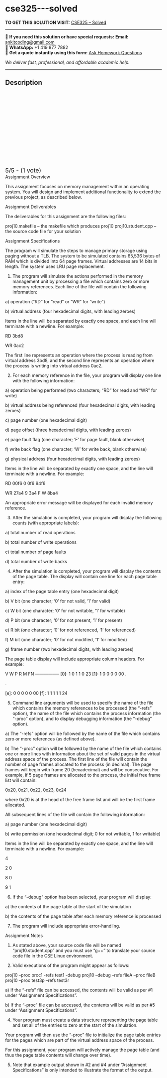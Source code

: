 # cse325---solved
**TO GET THIS SOLUTION VISIT:** [CSE325 – Solved](https://www.ankitcodinghub.com/product/cse325-solved/)


---

📩 **If you need this solution or have special requests:** **Email:** ankitcoding@gmail.com  
📱 **WhatsApp:** +1 419 877 7882  
📄 **Get a quote instantly using this form:** [Ask Homework Questions](https://www.ankitcodinghub.com/services/ask-homework-questions/)

*We deliver fast, professional, and affordable academic help.*

---

<h2>Description</h2>



<div class="kk-star-ratings kksr-auto kksr-align-center kksr-valign-top" data-payload="{&quot;align&quot;:&quot;center&quot;,&quot;id&quot;:&quot;110593&quot;,&quot;slug&quot;:&quot;default&quot;,&quot;valign&quot;:&quot;top&quot;,&quot;ignore&quot;:&quot;&quot;,&quot;reference&quot;:&quot;auto&quot;,&quot;class&quot;:&quot;&quot;,&quot;count&quot;:&quot;1&quot;,&quot;legendonly&quot;:&quot;&quot;,&quot;readonly&quot;:&quot;&quot;,&quot;score&quot;:&quot;5&quot;,&quot;starsonly&quot;:&quot;&quot;,&quot;best&quot;:&quot;5&quot;,&quot;gap&quot;:&quot;4&quot;,&quot;greet&quot;:&quot;Rate this product&quot;,&quot;legend&quot;:&quot;5\/5 - (1 vote)&quot;,&quot;size&quot;:&quot;24&quot;,&quot;title&quot;:&quot;CSE325 -  Solved&quot;,&quot;width&quot;:&quot;138&quot;,&quot;_legend&quot;:&quot;{score}\/{best} - ({count} {votes})&quot;,&quot;font_factor&quot;:&quot;1.25&quot;}">

<div class="kksr-stars">

<div class="kksr-stars-inactive">
            <div class="kksr-star" data-star="1" style="padding-right: 4px">


<div class="kksr-icon" style="width: 24px; height: 24px;"></div>
        </div>
            <div class="kksr-star" data-star="2" style="padding-right: 4px">


<div class="kksr-icon" style="width: 24px; height: 24px;"></div>
        </div>
            <div class="kksr-star" data-star="3" style="padding-right: 4px">


<div class="kksr-icon" style="width: 24px; height: 24px;"></div>
        </div>
            <div class="kksr-star" data-star="4" style="padding-right: 4px">


<div class="kksr-icon" style="width: 24px; height: 24px;"></div>
        </div>
            <div class="kksr-star" data-star="5" style="padding-right: 4px">


<div class="kksr-icon" style="width: 24px; height: 24px;"></div>
        </div>
    </div>

<div class="kksr-stars-active" style="width: 138px;">
            <div class="kksr-star" style="padding-right: 4px">


<div class="kksr-icon" style="width: 24px; height: 24px;"></div>
        </div>
            <div class="kksr-star" style="padding-right: 4px">


<div class="kksr-icon" style="width: 24px; height: 24px;"></div>
        </div>
            <div class="kksr-star" style="padding-right: 4px">


<div class="kksr-icon" style="width: 24px; height: 24px;"></div>
        </div>
            <div class="kksr-star" style="padding-right: 4px">


<div class="kksr-icon" style="width: 24px; height: 24px;"></div>
        </div>
            <div class="kksr-star" style="padding-right: 4px">


<div class="kksr-icon" style="width: 24px; height: 24px;"></div>
        </div>
    </div>
</div>


<div class="kksr-legend" style="font-size: 19.2px;">
            5/5 - (1 vote)    </div>
    </div>
Assignment Overview

This assignment focuses on memory management within an operating system. You will design and implement additional functionality to extend the previous project, as described below.

Assignment Deliverables

The deliverables for this assignment are the following files:

proj10.makefile – the makefile which produces proj10 proj10.student.cpp – the source code file for your solution

Assignment Specifications

The program will simulate the steps to manage primary storage using paging without a TLB. The system to be simulated contains 65,536 bytes of RAM which is divided into 64 page frames. Virtual addresses are 14 bits in length. The system uses LRU page replacement.

1. The program will simulate the actions performed in the memory management unit by processing a file which contains zero or more memory references. Each line of the file will contain the following information:

a) operation (“RD” for “read” or “WR” for “write”)

b) virtual address (four hexadecimal digits, with leading zeroes)

Items in the line will be separated by exactly one space, and each line will terminate with a newline. For example:

RD 3bd8

WR 0ac2

The first line represents an operation where the process is reading from virtual address 3bd8, and the second line represents an operation where the process is writing into virtual address 0ac2.

2. For each memory reference in the file, your program will display one line with the following information:

a) operation being performed (two characters; “RD” for read and “WR” for write)

b) virtual address being referenced (four hexadecimal digits, with leading zeroes)

c) page number (one hexadecimal digit)

d) page offset (three hexadecimal digits, with leading zeroes)

e) page fault flag (one character; ‘F’ for page fault, blank otherwise)

f) write back flag (one character; ‘W’ for write back, blank otherwise)

g) physical address (four hexadecimal digits, with leading zeroes)

Items in the line will be separated by exactly one space, and the line will terminate with a newline. For example:

RD 00f6 0 0f6 94f6

WR 27a4 9 3a4 F W 8ba4

An appropriate error message will be displayed for each invalid memory reference.

3. After the simulation is completed, your program will display the following counts (with appropriate labels):

a) total number of read operations

b) total number of write operations

c) total number of page faults

d) total number of write backs

4. After the simulation is completed, your program will display the contents of the page table. The display will contain one line for each page table entry:

a) index of the page table entry (one hexadecimal digit)

b) V bit (one character; ‘0’ for not valid, ‘1’ for valid)

c) W bit (one character; ‘0’ for not writable, ‘1’ for writable)

d) P bit (one character; ‘0’ for not present, ‘1’ for present)

e) R bit (one character; ‘0’ for not referenced, ‘1’ for referenced)

f) M bit (one character; ‘0’ for not modified, ‘1’ for modified)

g) frame number (two hexadecimal digits, with leading zeroes)

The page table display will include appropriate column headers. For example:

V W P R M FN —————– [0]: 1 0 1 1 0 23 [1]: 1 0 0 0 0 00 .

.

[e]: 0 0 0 0 0 00 [f]: 1 1 1 1 1 24

5. Command line arguments will be used to specify the name of the file which contains the memory references to be processed (the “-refs” option), the name of the file which contains the process information (the “-proc” option), and to display debugging information (the “-debug” option).

a) The “-refs” option will be followed by the name of the file which contains zero or more references (as defined above).

b) The “-proc” option will be followed by the name of the file which contains one or more lines with information about the set of valid pages in the virtual address space of the process. The first line of the file will contain the number of page frames allocated to the process (in decimal). The page frames will begin with frame 20 (hexadecimal) and will be consecutive. For example, if 5 page frames are allocated to the process, the initial free frame list will contain:

0x20, 0x21, 0x22, 0x23, 0x24

where 0x20 is at the head of the free frame list and will be the first frame allocated.

All subsequent lines of the file will contain the following information:

a) page number (one hexadecimal digit)

b) write permission (one hexadecimal digit; 0 for not writable, 1 for writable)

Items in the line will be separated by exactly one space, and the line will terminate with a newline. For example:

4

2 0

8 0

9 1

6. If the “-debug” option has been selected, your program will display:

a) the contents of the page table at the start of the simulation

b) the contents of the page table after each memory reference is processed

7. The program will include appropriate error-handling.

Assignment Notes

1. As stated above, your source code file will be named “proj10.student.cpp” and you must use “g++” to translate your source code file in the CSE Linux environment.

2. Valid executions of the program might appear as follows:

proj10 –proc proc1 -refs test1 -debug proj10 –debug –refs fileA –proc fileB proj10 –proc test3p –refs test3r

a) If the “-refs” file can be accessed, the contents will be valid as per #1 under “Assignment Specifications”.

b) If the “-proc” file can be accessed, the contents will be valid as per #5 under “Assignment Specifications”.

4. Your program must create a data structure representing the page table and set all of the entries to zero at the start of the simulation.

Your program will then use the “-proc” file to initialize the page table entries for the pages which are part of the virtual address space of the process.

For this assignment, your program will actively manage the page table (and thus the page table contents will change over time).

5. Note that example output shown in #2 and #4 under “Assignment Specifications” is only intended to illustrate the format of the output.

